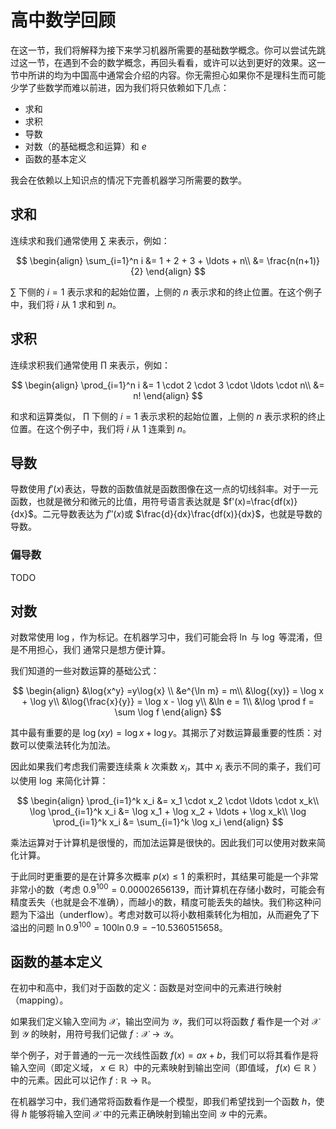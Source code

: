 # 高中数学回顾

在这一节，我们将解释为接下来学习机器所需要的基础数学概念。你可以尝试先跳过这一节，在遇到不会的数学概念，再回头看看，或许可以达到更好的效果。这一节中所讲的均为中国高中通常会介绍的内容。你无需担心如果你不是理科生而可能少学了些数学而难以前进，因为我们将只依赖如下几点：

- 求和
- 求积
- 导数
- 对数（的基础概念和运算）和 $e$
- 函数的基本定义

我会在依赖以上知识点的情况下完善机器学习所需要的数学。

## 求和

连续求和我们通常使用 $\sum$ 来表示，例如：

$$
\begin{align}
\sum_{i=1}^n i &= 1 + 2 + 3 + \ldots + n\\
&= \frac{n(n+1)}{2}
\end{align}
$$

$\sum$ 下侧的 $i=1$ 表示求和的起始位置，上侧的 $n$ 表示求和的终止位置。在这个例子中，我们将 $i$ 从 $1$ 求和到 $n$。

## 求积

连续求积我们通常使用 $\prod$ 来表示，例如：

$$
\begin{align}
\prod_{i=1}^n i &= 1 \cdot 2 \cdot 3 \cdot \ldots \cdot n\\
&= n!
\end{align}
$$

和求和运算类似， $\prod$ 下侧的 $i=1$ 表示求积的起始位置，上侧的 $n$ 表示求积的终止位置。在这个例子中，我们将 $i$ 从 $1$ 连乘到 $n$。


## 导数

导数使用 $f'(x)$表达，导数的函数值就是函数图像在这一点的切线斜率。对于一元函数，也就是微分和微元的比值，用符号语言表达就是 $f'(x)=\frac{df(x)}{dx}$。二元导数表达为 $f''(x)$或 $\frac{d}{dx}\frac{df(x)}{dx}$，也就是导数的导数。

### 偏导数

TODO

## 对数

对数常使用 $\log$，作为标记。在机器学习中，我们可能会将 $\ln$ 与 $\log$ 等混淆，但是不用担心，我们
通常只是想方便计算。

我们知道的一些对数运算的基础公式：

$$
\begin{align}
&\log{x^y} =y\log{x} \\
&e^{\ln m} = m\\
&\log{(xy)} = \log x + \log y\\
&\log{\frac{x}{y}} = \log x - \log y\\
&\ln e = 1\\
&\log \prod f = \sum \log f
\end{align}
$$

其中最有重要的是 $\log{(xy)} = \log x + \log y$。其揭示了对数运算最重要的性质：对数可以使乘法转化为加法。

因此如果我们考虑我们需要连续乘 $k$ 次乘数 $x_i$，其中 $x_i$ 表示不同的乘子，我们可以使用 $\log$ 来简化计算：

$$
\begin{align}
\prod_{i=1}^k x_i &= x_1 \cdot x_2 \cdot \ldots \cdot x_k\\
\log \prod_{i=1}^k x_i &= \log x_1 + \log x_2 + \ldots + \log x_k\\
\log \prod_{i=1}^k x_i &= \sum_{i=1}^k \log x_i
\end{align}
$$

乘法运算对于计算机是很慢的，而加法运算是很快的。因此我们可以使用对数来简化计算。

于此同时更重要的是在计算多次概率 $p(x) \leq 1$ 的乘积时，其结果可能是一个非常非常小的数（考虑 $0.9^{100}=0.00002656139$，而计算机在存储小数时，可能会有精度丢失（也就是会不准确），而越小的数，精度可能丢失的越快。我们称这种问题为下溢出（underflow）。考虑对数可以将小数相乘转化为相加，从而避免了下溢出的问题 $\ln 0.9^{100}=100 \ln 0.9 = -10.5360515658$。

## 函数的基本定义

在初中和高中，我们对于函数的定义：函数是对空间中的元素进行映射（mapping）。

如果我们定义输入空间为 $\mathcal{X}$，输出空间为 $\mathcal{Y}$，我们可以将函数 $f$ 看作是一个对 $\mathcal{X}$ 到 $\mathcal{Y}$ 的映射，用符号我们记做 $f: \mathcal{X} \to \mathcal{Y}$。

举个例子，对于普通的一元一次线性函数 $f(x) = ax + b$，我们可以将其看作是将输入空间（即定义域， $x\in \mathbb{R}$）中的元素映射到输出空间（即值域， $f(x)\in \mathbb{R}$ ）中的元素。因此可以记作 $f: \mathbb{R} \to \mathbb{R}$。

在机器学习中，我们通常将函数看作是一个模型，即我们希望找到一个函数 $h$，使得 $h$ 能够将输入空间 $\mathcal{X}$ 中的元素正确映射到输出空间 $\mathcal{Y}$ 中的元素。
